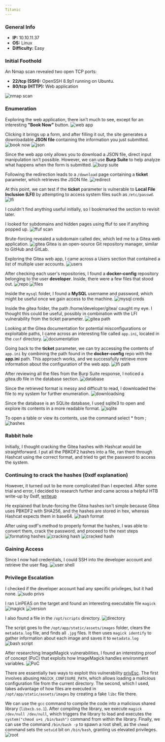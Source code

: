 ```yaml
---
Titanic 
---
```

### General Info

- **IP:** 10.10.11.37
- **OS:** Linux
- **Difficulty:** Easy

### Initial Foothold
An Nmap scan revealed two open TCP ports:
- **22/tcp (SSH):** OpenSSH 8.9p1 running on Ubuntu.
- **80/tcp (HTTP):** Web application

![nmap scan](https://github.com/J4ck3lXploit/HTB-writeups/blob/main/Images/Screenshot%202025-02-17%20132816.png)

### Enumeration
Exploring the web application, there isn’t much to see, except for an interesting **"Book Now"** button.
![web app](https://github.com/J4ck3lXploit/HTB-writeups/blob/main/Images/Screenshot%202025-02-17%20132927.png)

Clicking it brings up a form, and after filling it out, the site generates a downloadable **JSON file** containing the information you just submitted.
![book now](https://github.com/J4ck3lXploit/HTB-writeups/blob/main/Images/Screenshot%202025-02-19%20114251.png)
![json](https://github.com/J4ck3lXploit/HTB-writeups/blob/main/Images/Screenshot%202025-02-17%20133433.png)

Since the web app only allows you to download a JSON file, direct input manipulation isn’t possible. However, we can use **Burp Suite** to help analyze what happens when the form is submitted.
![burp suite](https://github.com/J4ck3lXploit/HTB-writeups/blob/main/Images/Screenshot%202025-02-17%20133530.png)

Following the redirection leads to a `/download` page containing a **ticket** parameter, which retrieves the JSON file.
![redirect](https://github.com/J4ck3lXploit/HTB-writeups/blob/main/Images/Screenshot%202025-02-17%20133703.png)

At this point, we can test if the **ticket** parameter is vulnerable to **Local File Inclusion (LFI)** by attempting to access system files such as `/etc/passwd`. 
![lfi](https://github.com/J4ck3lXploit/HTB-writeups/blob/main/Images/Screenshot%202025-02-17%20134052.png)

I couldn't find anything useful initially, so I bookmarked the section to revisit later.

I looked for subdomains and hidden pages using ffuf to see if anything popped up.
![ffuf scan](https://github.com/J4ck3lXploit/HTB-writeups/blob/main/Images/Screenshot%202025-02-17%20134624.png)

Brute-forcing revealed a subdomain called dev, which led me to a Gitea web application.
![gitea](https://github.com/J4ck3lXploit/HTB-writeups/blob/main/Images/Screenshot%202025-02-17%20134803.png)
Gitea is an open-source Git repository manager, similar to GitHub and GitLab.

Exploring the Gitea web app, I came across a Users section that contained a list of multiple user accounts.
![users](https://github.com/J4ck3lXploit/HTB-writeups/blob/main/Images/Screenshot%202025-02-17%20135029.png)

After checking each user's repositories, I found a **docker-config** repository belonging to the user **developer**. Inside, there were a few files that stood out.
![repo](https://github.com/J4ck3lXploit/HTB-writeups/blob/main/Images/Screenshot%202025-02-17%20135134.png)
![files](https://github.com/J4ck3lXploit/HTB-writeups/blob/main/Images/Screenshot%202025-02-17%20135205.png)

Inside the `mysql` folder, I found a **MySQL** username and password, which might be useful once we gain access to the machine.
![mysql creds](https://github.com/J4ck3lXploit/HTB-writeups/blob/main/Images/Screenshot%202025-02-17%20135336.png)

Inside the gitea folder, the path /home/developer/gitea/ caught my eye. I thought this could be useful, possibly in combination with the LFI vulnerability from the ticket parameter.
![gitea path](https://github.com/J4ck3lXploit/HTB-writeups/blob/main/Images/Screenshot%202025-02-17%20135314.png)

Looking at the Gitea documentation for potential misconfigurations or exploitable paths, I came across an interesting file called `app.ini`, located in the `conf` directory.
![documentation](https://github.com/J4ck3lXploit/HTB-writeups/blob/main/Images/Screenshot%202025-02-17%20135931.png)

Going back to the **ticket** parameter, we can try accessing the contents of `app.ini` by combining the path found in the **docker-config** repo with the **app.ini** path. This approach works, and we successfully retrieve more information about the configuration of the web app.
![lfi path](https://github.com/J4ck3lXploit/HTB-writeups/blob/main/Images/Screenshot%202025-02-17%20140104.png)

After reviewing all the files from the Burp Suite response, I noticed a gitea.db file in the database section.
![database](https://github.com/J4ck3lXploit/HTB-writeups/blob/main/Images/Screenshot%202025-02-17%20140441.png)

Since the retrieved format is messy and difficult to read, I downloaded the file to my system for further enumeration.
![downloadsing](https://github.com/J4ck3lXploit/HTB-writeups/blob/main/Images/Screenshot%202025-02-17%20140653.png)

Since the database is an SQLite database, I used sqlite3 to open and explore its contents in a more readable format.
![sqlite](https://github.com/J4ck3lXploit/HTB-writeups/blob/main/Images/Screenshot%202025-02-17%20140927.png)

To open a table or view its contents, use the command select * from <table>; 
![hashes](https://github.com/J4ck3lXploit/HTB-writeups/blob/main/Images/Screenshot%202025-02-17%20141214.png)

### Rabbit hole
Initially, I thought cracking the Gitea hashes with Hashcat would be straightforward. I put all the PBKDF2 hashes into a file, ran them through Hashcat using the correct format, and tried to get the password to access the system. 

### Continuing to crack the hashes (0xdf explanation)
However, it turned out to be more complicated than I expected. After some trial and error, I decided to research further and came across a helpful HTB write-up by 0xdf, [writeup](https://0xdf.gitlab.io/2024/12/14/htb-compiled.html#)

He explained that brute-forcing the Gitea hashes isn't simple because Gitea uses PBKDF2 with SHA256, and the hashes are stored in hex, whereas Hashcat expects them in base64. 
![hash format](https://github.com/J4ck3lXploit/HTB-writeups/blob/main/Images/Screenshot%202025-02-18%20135139.png)

After using oxdf's method to properly format the hashes, I was able to convert them, crack the password, and proceed to the next steps
![formating hashes](https://github.com/J4ck3lXploit/HTB-writeups/blob/main/Images/Screenshot%202025-02-17%20142557.png)
![cracking hash](https://github.com/J4ck3lXploit/HTB-writeups/blob/main/Images/Screenshot%202025-02-18%20135709.png)
![cracked hash](https://github.com/J4ck3lXploit/HTB-writeups/blob/main/Images/Screenshot%202025-02-18%20135719.png)

### Gaining Access
Since I now had credentials, I could SSH into the developer account and retrieve the user flag.
![user shell](https://github.com/J4ck3lXploit/HTB-writeups/blob/main/Images/Screenshot%202025-02-18%20135827.png)

### Privilege Escalation
I checked if the developer account had any specific privileges, but it had none.
![sudo privs](https://github.com/J4ck3lXploit/HTB-writeups/blob/main/Images/Screenshot%202025-02-18%20181050.png)

I ran LinPEAS on the target and found an interesting executable file `magick` 
![magick](https://github.com/J4ck3lXploit/HTB-writeups/blob/main/Images/Screenshot%202025-02-18%20181344.png)
![version](https://github.com/J4ck3lXploit/HTB-writeups/blob/main/Images/Screenshot%202025-02-18%20182156.png)

I also found a file in the `/opt/scripts` directory.
![directory](https://github.com/J4ck3lXploit/HTB-writeups/blob/main/Images/Screenshot%202025-02-18%20181458.png)

The script goes to the `/opt/app/static/assets/images` folder, clears the `metadata.log` file, and finds all `.jpg` files. It then uses `magick identify` to gather information about each image and saves it to `metadata.log`
![bash script](https://github.com/J4ck3lXploit/HTB-writeups/blob/main/Images/Screenshot%202025-02-18%20181441.png)

After researching ImageMagick vulnerabilities, I found an interesting proof of concept (PoC) that exploits how ImageMagick handles environment variables. 
![PoC](https://github.com/J4ck3lXploit/HTB-writeups/blob/main/Images/Screenshot%202025-02-18%20182254.png)

There are essentially two ways to exploit this vulnerability [privEsc](https://github.com/ImageMagick/ImageMagick/security/advisories/GHSA-8rxc-922v-phg8). The first involves abusing `MAGICK_CONFIGURE_PATH`, which allows loading a malicious configuration file from the current directory. The second, which I used, takes advantage of how files are executed in `/opt/app/static/assets/images` by creating a fake `libc` file there. 

We can use the `gcc` command to compile the code into a malicious shared library (`libxcb.so.1`). After compiling the library, we execute `magick /dev/null /dev/null`, which triggers the library to load and executes the `system("chmod u+s /bin/bash")` command from within the library. Finally, we can use the command `/bin/bash -p` to spawn a root shell, as the `chmod` command sets the `setuid` bit on `/bin/bash`, granting us elevated privileges.
![root](https://github.com/J4ck3lXploit/HTB-writeups/blob/main/Images/Screenshot%202025-02-18%20183225.png)
